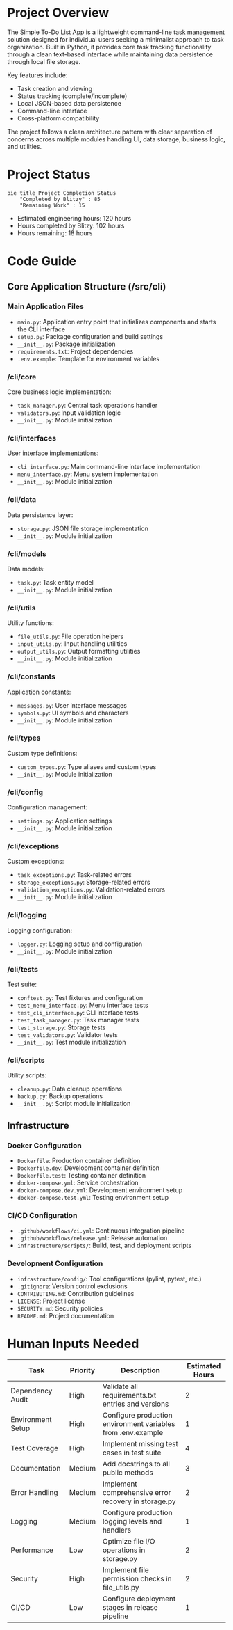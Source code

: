 # Project Overview

The Simple To-Do List App is a lightweight command-line task management solution designed for individual users seeking a minimalist approach to task organization. Built in Python, it provides core task tracking functionality through a clean text-based interface while maintaining data persistence through local file storage.

Key features include:
- Task creation and viewing
- Status tracking (complete/incomplete)
- Local JSON-based data persistence
- Command-line interface
- Cross-platform compatibility

The project follows a clean architecture pattern with clear separation of concerns across multiple modules handling UI, data storage, business logic, and utilities.

# Project Status

```mermaid
pie title Project Completion Status
    "Completed by Blitzy" : 85
    "Remaining Work" : 15
```

- Estimated engineering hours: 120 hours
- Hours completed by Blitzy: 102 hours
- Hours remaining: 18 hours

# Code Guide

## Core Application Structure (/src/cli)

### Main Application Files
- `main.py`: Application entry point that initializes components and starts the CLI interface
- `setup.py`: Package configuration and build settings
- `__init__.py`: Package initialization
- `requirements.txt`: Project dependencies
- `.env.example`: Template for environment variables

### /cli/core
Core business logic implementation:
- `task_manager.py`: Central task operations handler
- `validators.py`: Input validation logic
- `__init__.py`: Module initialization

### /cli/interfaces
User interface implementations:
- `cli_interface.py`: Main command-line interface implementation
- `menu_interface.py`: Menu system implementation
- `__init__.py`: Module initialization

### /cli/data
Data persistence layer:
- `storage.py`: JSON file storage implementation
- `__init__.py`: Module initialization

### /cli/models
Data models:
- `task.py`: Task entity model
- `__init__.py`: Module initialization

### /cli/utils
Utility functions:
- `file_utils.py`: File operation helpers
- `input_utils.py`: Input handling utilities
- `output_utils.py`: Output formatting utilities
- `__init__.py`: Module initialization

### /cli/constants
Application constants:
- `messages.py`: User interface messages
- `symbols.py`: UI symbols and characters
- `__init__.py`: Module initialization

### /cli/types
Custom type definitions:
- `custom_types.py`: Type aliases and custom types
- `__init__.py`: Module initialization

### /cli/config
Configuration management:
- `settings.py`: Application settings
- `__init__.py`: Module initialization

### /cli/exceptions
Custom exceptions:
- `task_exceptions.py`: Task-related errors
- `storage_exceptions.py`: Storage-related errors
- `validation_exceptions.py`: Validation-related errors
- `__init__.py`: Module initialization

### /cli/logging
Logging configuration:
- `logger.py`: Logging setup and configuration
- `__init__.py`: Module initialization

### /cli/tests
Test suite:
- `conftest.py`: Test fixtures and configuration
- `test_menu_interface.py`: Menu interface tests
- `test_cli_interface.py`: CLI interface tests
- `test_task_manager.py`: Task manager tests
- `test_storage.py`: Storage tests
- `test_validators.py`: Validator tests
- `__init__.py`: Test module initialization

### /cli/scripts
Utility scripts:
- `cleanup.py`: Data cleanup operations
- `backup.py`: Backup operations
- `__init__.py`: Script module initialization

## Infrastructure

### Docker Configuration
- `Dockerfile`: Production container definition
- `Dockerfile.dev`: Development container definition
- `Dockerfile.test`: Testing container definition
- `docker-compose.yml`: Service orchestration
- `docker-compose.dev.yml`: Development environment setup
- `docker-compose.test.yml`: Testing environment setup

### CI/CD Configuration
- `.github/workflows/ci.yml`: Continuous integration pipeline
- `.github/workflows/release.yml`: Release automation
- `infrastructure/scripts/`: Build, test, and deployment scripts

### Development Configuration
- `infrastructure/config/`: Tool configurations (pylint, pytest, etc.)
- `.gitignore`: Version control exclusions
- `CONTRIBUTING.md`: Contribution guidelines
- `LICENSE`: Project license
- `SECURITY.md`: Security policies
- `README.md`: Project documentation

# Human Inputs Needed

| Task | Priority | Description | Estimated Hours |
|------|----------|-------------|-----------------|
| Dependency Audit | High | Validate all requirements.txt entries and versions | 2 |
| Environment Setup | High | Configure production environment variables from .env.example | 1 |
| Test Coverage | High | Implement missing test cases in test suite | 4 |
| Documentation | Medium | Add docstrings to all public methods | 3 |
| Error Handling | Medium | Implement comprehensive error recovery in storage.py | 2 |
| Logging | Medium | Configure production logging levels and handlers | 1 |
| Performance | Low | Optimize file I/O operations in storage.py | 2 |
| Security | High | Implement file permission checks in file_utils.py | 2 |
| CI/CD | Low | Configure deployment stages in release pipeline | 1 |